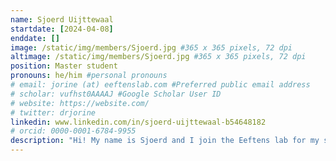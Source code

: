 ```yaml
---
name: Sjoerd Uijttewaal
startdate: [2024-04-08]
enddate: []
image: /static/img/members/Sjoerd.jpg #365 x 365 pixels, 72 dpi
altimage: /static/img/members/Sjoerd.jpg #365 x 365 pixels, 72 dpi
position: Master student
pronouns: he/him #personal pronouns
# email: jorine (at) eeftenslab.com #Preferred public email address
# scholar: vufhst0AAAAJ #Google Scholar User ID
# website: https://website.com/
# twitter: drjorine
linkedin: www.linkedin.com/in/sjoerd-uijttewaal-b54648182
# orcid: 0000-0001-6784-9955
description: "Hi! My name is Sjoerd and I join the Eeftens lab for my second master internship. After I finished by bachelors degree in Biology and medical laboratory research at Saxion, I started the master program medical biology here at the Radboud university. After internships in various disciplines ranging from genetics all the way to nanoparticles, I'm still trying to uncover which research discipline is my favorite. This internship is a perfect opportunity to get to know new research disciplines. I hope to learn many new things and most of all, to work on a project I can really dive into and make my own. Outside my study I like to do sports or have a drink with friends alongside a game."
---
```

